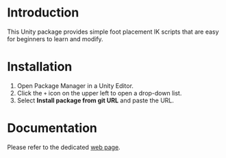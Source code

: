 # Introduction

This Unity package provides simple foot placement IK scripts that are easy for beginners to learn and modify.

# Installation

1. Open Package Manager in a Unity Editor.
2. Click the `+` icon on the upper left to open a drop-down list.
3. Select **Install package from git URL** and paste the URL.

# Documentation

Please refer to the dedicated [web page](https://www.notion.so/Unity-Foot-IK-26a92303a69a80d98847f126c5c141b3#27b92303a69a80cfbd57c058f16c4854).